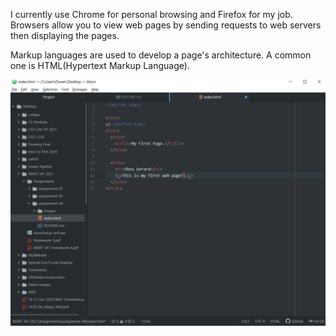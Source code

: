 I currently use Chrome for personal browsing and Firefox for my job. Browsers allow you to view web pages by sending requests to web servers then displaying the pages.

Markup languages are used to develop a page's architecture. A common one is HTML(Hypertext Markup Language).

![screenshot](./images/screenshot-01.png)
